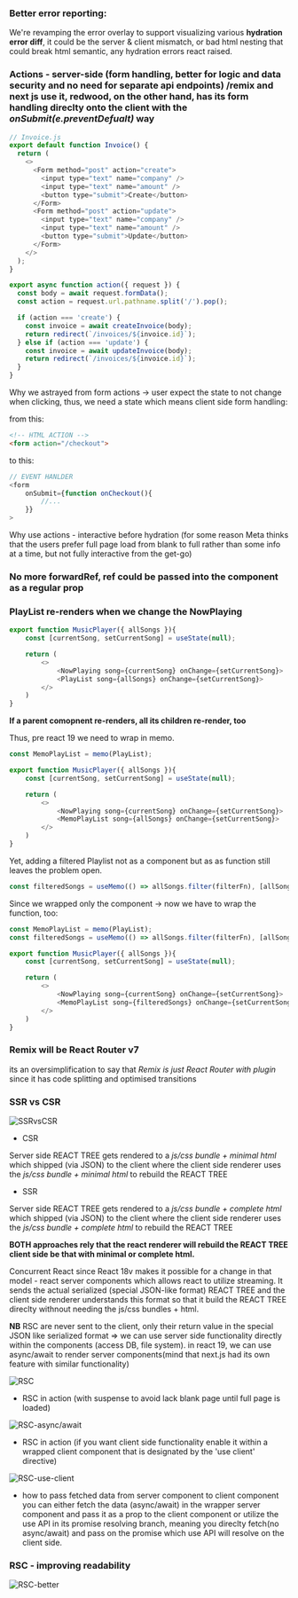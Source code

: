 ### Better error reporting:

We're revamping the error overlay to support visualizing various **hydration error diff**, it could be the server & client mismatch, or bad html nesting that could break html semantic, any hydration errors react raised.


### Actions - server-side (form handling, better for logic and data security and no need for separate api endpoints) /remix and next js use it, redwood, on the other hand, has its form handling direclty onto the client with the *onSubmit(e.preventDefualt)* way


```js
// Invoice.js
export default function Invoice() {
  return (
    <>
      <Form method="post" action="create">
        <input type="text" name="company" />
        <input type="text" name="amount" />
        <button type="submit">Create</button>
      </Form>
      <Form method="post" action="update">
        <input type="text" name="company" />
        <input type="text" name="amount" />
        <button type="submit">Update</button>
      </Form>
    </>
  );
}

export async function action({ request }) {
  const body = await request.formData();
  const action = request.url.pathname.split('/').pop();

  if (action === 'create') {
    const invoice = await createInvoice(body);
    return redirect(`/invoices/${invoice.id}`);
  } else if (action === 'update') {
    const invoice = await updateInvoice(body);
    return redirect(`/invoices/${invoice.id}`);
  }
}
```

Why we astrayed from form actions -> user expect the state to not change when clicking, thus, we need a state which means client side form handling:

from this:

```html
<!-- HTML ACTION -->
<form action="/checkout">
```

to this:
```js
// EVENT HANLDER
<form 
    onSubmit={function onCheckout(){
        //...
    }}
>
```

Why use actions - interactive before hydration (for some reason Meta thinks that the users prefer full page load from blank to full rather than some info at a time, but not fully interactive from the get-go)

### No more forwardRef, ref could be passed into the component as a regular prop


### PlayList re-renders when we change the NowPlaying

```js
export function MusicPlayer({ allSongs }){
    const [currentSong, setCurrentSong] = useState(null);

    return (
        <>
            <NowPlaying song={currentSong} onChange={setCurrentSong}>
            <PlayList song={allSongs} onChange={setCurrentSong}>
        </>
    )
}
```
**If a parent comopnent re-renders, all its children re-render, too**

Thus, pre react 19 we need to wrap in memo.

```js
const MemoPlayList = memo(PlayList);

export function MusicPlayer({ allSongs }){
    const [currentSong, setCurrentSong] = useState(null);

    return (
        <>
            <NowPlaying song={currentSong} onChange={setCurrentSong}>
            <MemoPlayList song={allSongs} onChange={setCurrentSong}>
        </>
    )
}
```
Yet, adding a filtered Playlist not as a component but as as function still leaves the problem open.
```js
const filteredSongs = useMemo(() => allSongs.filter(filterFn), [allSongs])
```
Since we wrapped only the component -> now we have to wrap the function, too:

```js
const MemoPlayList = memo(PlayList);
const filteredSongs = useMemo(() => allSongs.filter(filterFn), [allSongs])

export function MusicPlayer({ allSongs }){
    const [currentSong, setCurrentSong] = useState(null);

    return (
        <>
            <NowPlaying song={currentSong} onChange={setCurrentSong}>
            <MemoPlayList song={filteredSongs} onChange={setCurrentSong}>
        </>
    )
}
```


### Remix will be React Router v7

its an oversimplification to say that *Remix is just React Router with plugin* since it has  code splitting and optimised transitions

### SSR vs CSR

![SSRvsCSR](https://github.com/VasilGVasilev/InterviewPrep/blob/main/reactjs-interview-questions/images/SSR%20vs%20CSR.png)

- CSR

Server side REACT TREE gets rendered to a *js/css bundle + minimal html* which shipped (via JSON) to the client where the client side renderer uses the *js/css bundle + minimal html* to rebuild the REACT TREE

- SSR

Server side REACT TREE gets rendered to a *js/css bundle + complete html* which shipped (via JSON) to the client where the client side renderer uses the *js/css bundle + complete html* to rebuild the REACT TREE

**BOTH approaches rely that the react renderer will rebuild the REACT TREE client side be that with minimal or complete html.**

Concurrent React since React 18v makes it possible for a change in that model - react server components which allows react to utilize streaming. It sends the actual serialized (special JSON-like format) REACT TREE and the client side renderer understands this format so that it build the REACT TREE direclty withnout needing the js/css bundles + html.

**NB** RSC are never sent to the client, only their return value in the special JSON like serialized format => we can use server side functionality directly within the components (access DB, file system). in react 19, we can use async/await to render server components(mind that next.js had its own feature with similar functionality)

![RSC](https://github.com/VasilGVasilev/InterviewPrep/blob/main/conferences/images/RSC.png)

- RSC in action (with suspense to avoid lack blank page until full page is loaded)

![RSC-async/await](https://github.com/VasilGVasilev/InterviewPrep/blob/main/conferences/images/RSC-async%3Aawait.png)


- RSC in action (if you want client side functionality enable it within a wrapped client component that is designated by the 'use client' directive)

![RSC-use-client](https://github.com/VasilGVasilev/InterviewPrep/blob/main/conferences/images/RSC-use-client.png)

- how to pass fetched data from server component to client component
you can either fetch the data (async/await) in the wrapper server component and pass it as a prop to the client component or utilize the use API in its promise resolving branch, meaning you direclty fetch(no async/await) and pass on the promise which use API will resolve on the client side.

### RSC - improving readability


![RSC-better](https://github.com/VasilGVasilev/InterviewPrep/blob/main/conferences/images/RSC-better.png)